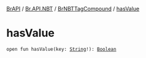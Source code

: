 [BrAPI](../../index.md) / [Br.API.NBT](../index.md) / [BrNBTTagCompound](index.md) / [hasValue](./has-value.md)

# hasValue

`open fun hasValue(key: `[`String`](https://kotlinlang.org/api/latest/jvm/stdlib/kotlin/-string/index.html)`!): `[`Boolean`](https://kotlinlang.org/api/latest/jvm/stdlib/kotlin/-boolean/index.html)